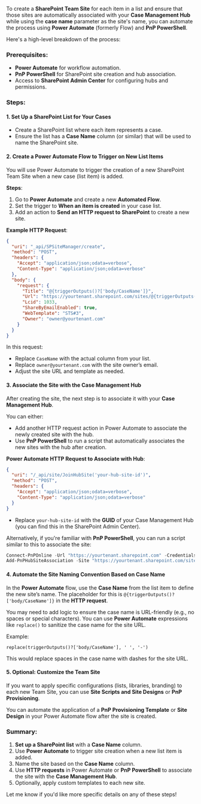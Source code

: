 To create a **SharePoint Team Site** for each item in a list and ensure that those sites are automatically associated with your **Case Management Hub** while using the **case name** parameter as the site's name, you can automate the process using **Power Automate** (formerly Flow) and **PnP PowerShell**.

Here's a high-level breakdown of the process:

### Prerequisites:
- **Power Automate** for workflow automation.
- **PnP PowerShell** for SharePoint site creation and hub association.
- Access to **SharePoint Admin Center** for configuring hubs and permissions.

### Steps:

#### 1. **Set Up a SharePoint List for Your Cases**
   - Create a SharePoint list where each item represents a case.
   - Ensure the list has a **Case Name** column (or similar) that will be used to name the SharePoint site.

#### 2. **Create a Power Automate Flow to Trigger on New List Items**
   You will use Power Automate to trigger the creation of a new SharePoint Team Site when a new case (list item) is added.

   **Steps**:
   1. Go to **Power Automate** and create a new **Automated Flow**.
   2. Set the trigger to **When an item is created** in your case list.
   3. Add an action to **Send an HTTP request to SharePoint** to create a new site.

   **Example HTTP Request**:
   ```json
   {
     "uri": "_api/SPSiteManager/create",
     "method": "POST",
     "headers": {
       "Accept": "application/json;odata=verbose",
       "Content-Type": "application/json;odata=verbose"
     },
     "body": {
       "request": {
         "Title": "@{triggerOutputs()?['body/CaseName']}",
         "Url": "https://yourtenant.sharepoint.com/sites/@{triggerOutputs()?['body/CaseName']}",
         "Lcid": 1033,
         "ShareByEmailEnabled": true,
         "WebTemplate": "STS#3",
         "Owner": "owner@yourtenant.com"
       }
     }
   }
   ```

   In this request:
   - Replace `CaseName` with the actual column from your list.
   - Replace `owner@yourtenant.com` with the site owner’s email.
   - Adjust the site URL and template as needed.

#### 3. **Associate the Site with the Case Management Hub**
   After creating the site, the next step is to associate it with your **Case Management Hub**.

   You can either:
   - Add another HTTP request action in Power Automate to associate the newly created site with the hub.
   - Use **PnP PowerShell** to run a script that automatically associates the new sites with the hub after creation.

   **Power Automate HTTP Request to Associate with Hub**:
   ```json
   {
     "uri": "/_api/site/JoinHubSite('your-hub-site-id')",
     "method": "POST",
     "headers": {
       "Accept": "application/json;odata=verbose",
       "Content-Type": "application/json;odata=verbose"
     }
   }
   ```

   - Replace `your-hub-site-id` with the **GUID** of your Case Management Hub (you can find this in the SharePoint Admin Center).

   Alternatively, if you're familiar with **PnP PowerShell**, you can run a script similar to this to associate the site:

   ```powershell
   Connect-PnPOnline -Url "https://yourtenant.sharepoint.com" -Credentials (Get-Credential)
   Add-PnPHubSiteAssociation -Site "https://yourtenant.sharepoint.com/sites/sitename" -HubSiteId "your-hub-site-id"
   ```

#### 4. **Automate the Site Naming Convention Based on Case Name**
   In the **Power Automate** flow, use the **Case Name** from the list item to define the new site’s name. The placeholder for this is `@{triggerOutputs()?['body/CaseName']}` in the **HTTP request**.

   You may need to add logic to ensure the case name is URL-friendly (e.g., no spaces or special characters). You can use **Power Automate** expressions like `replace()` to sanitize the case name for the site URL.

   Example:
   ```expression
   replace(triggerOutputs()?['body/CaseName'], ' ', '-')
   ```

   This would replace spaces in the case name with dashes for the site URL.

#### 5. **Optional: Customize the Team Site**
   If you want to apply specific configurations (lists, libraries, branding) to each new Team Site, you can use **Site Scripts and Site Designs** or **PnP Provisioning**.

   You can automate the application of a **PnP Provisioning Template** or **Site Design** in your Power Automate flow after the site is created.

### Summary:
1. **Set up a SharePoint list** with a **Case Name** column.
2. Use **Power Automate** to trigger site creation when a new list item is added.
3. Name the site based on the **Case Name** column.
4. Use **HTTP requests** in Power Automate or **PnP PowerShell** to associate the site with the **Case Management Hub**.
5. Optionally, apply custom templates to each new site.

Let me know if you'd like more specific details on any of these steps!
